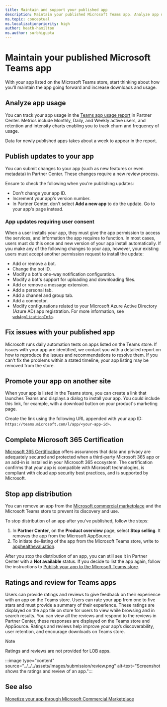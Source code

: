 ```yaml
---
title: Maintain and support your published app
description: Maintain your published Microsoft Teams app. Analyze app usage, publish updates, promote your app, complete Microsoft 365 Certification.
ms.topic: conceptual
ms.localizationpriority: high
author: heath-hamilton
ms.author: surbhigupta
---
```

# Maintain your published Microsoft Teams app

With your app listed on the Microsoft Teams store, start thinking about how you'll maintain the app going forward and increase downloads and usage.

## Analyze app usage

You can track your app usage in the [Teams app usage report](/office/dev/store/teams-apps-usage) in Partner Center. Metrics include Monthly, Daily, and Weekly active users, and retention and intensity charts enabling you to track churn and frequency of usage.

Data for newly published apps takes about a week to appear in the report.

## Publish updates to your app

You can submit changes to your app (such as new features or even metadata) in Partner Center. These changes require a new review process.

Ensure to check the following when you're publishing updates:

* Don't change your app ID.
* Increment your app's version number.
* In Partner Center, don't select **Add a new app** to do the update. Go to your app's page instead.

### App updates requiring user consent

When a user installs your app, they must give the app permission to access the services, and information the app requires to function. In most cases, users must do this once and new version of your app install automatically.
If you make any of the following changes to your app, however, your existing users must accept another permission request to install the update:

* Add or remove a bot.
* Change the bot ID.
* Modify a bot's one-way notification configuration.
* Modify a bot's support for uploading and downloading files.
* Add or remove a message extension.
* Add a personal tab.
* Add a channel and group tab.
* Add a connector.
* Modify configurations related to your Microsoft Azure Active Directory (Azure AD) app registration. For more information, see [`webApplicationInfo`](~/resources/schema/manifest-schema.md#webapplicationinfo).

## Fix issues with your published app

Microsoft runs daily automation tests on apps listed on the Teams store. If issues with your app are identified, we contact you with a detailed report on how to reproduce the issues and recommendations to resolve them. If you can't fix the problems within a stated timeline, your app listing may be removed from the store.

## Promote your app on another site

When your app is listed in the Teams store, you can create a link that launches Teams and displays a dialog to install your app. You could include this link, for example, with a download button on your product's marketing page.

Create the link using the following URL appended with your app ID: `https://teams.microsoft.com/l/app/<your-app-id>`.

## Complete Microsoft 365 Certification

[Microsoft 365 Certification](/microsoft-365-app-certification/docs/certification) offers assurances that data and privacy are adequately secured and protected when a third-party Microsoft 365 app or an add-in is installed in your Microsoft 365 ecosystem. The certification confirms that your app is compatible with Microsoft technologies, is compliant with cloud app security best practices, and is supported by Microsoft.

## Stop app distribution

You can remove an app from the [Microsoft commercial marketplace](/azure/marketplace/overview) and the Microsoft Teams store to prevent its discovery and use.

To stop distribution of an app after you've published, follow the steps:

1. In **Partner Center**, on the **Product overview** page, select **Stop selling**. It removes the app from the Microsoft AppSource.
1. To initiate de-listing of the app from the Microsoft Teams store, write to [apphealthevaluation](mailto:apphealthevaluation@microsoft.com).

After you stop the distribution of an app, you can still see it in Partner Center with a **Not available** status. If you decide to list the app again, follow the instructions to [Publish your app to the Microsoft Teams store](../publish.md).

## Ratings and review for Teams apps

Users can provide ratings and reviews to give feedback on their experience with an app on the Teams store. Users can rate your app from one to five stars and must provide a summary of their experience. These ratings are displayed on the app tile on store for users to view while browsing and in search results. You can view all the reviews and respond to the reviews in Partner Center, these responses are displayed on the Teams store and AppSource. Ratings and reviews help improve your app’s discoverability, user retention, and encourage downloads on Teams store.

>[!NOTE]
>Ratings and reviews are not provided for LOB apps.

:::image type="content" source="../../../assets/images/submission/review.png" alt-text="Screenshot shows the ratings and review of an app.":::

## See also

[Monetize your app through Microsoft Commercial Marketplace](/office/dev/store/monetize-addins-through-microsoft-commercial-marketplace)
